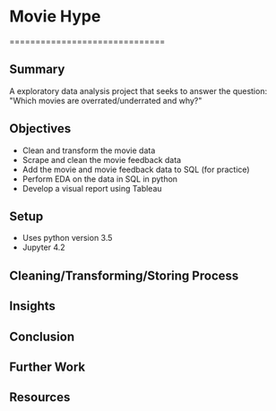 # Movie Hype
==============================

## Summary
A exploratory data analysis project that seeks to answer the question: "Which movies are overrated/underrated and why?"

## Objectives
- Clean and transform the movie data
- Scrape and clean the movie feedback data
- Add the movie and movie feedback data to SQL (for practice)
- Perform EDA on the data in SQL in python
- Develop a visual report using Tableau

## Setup
- Uses python version 3.5
- Jupyter 4.2

## Cleaning/Transforming/Storing Process

## Insights

## Conclusion

## Further Work

## Resources
